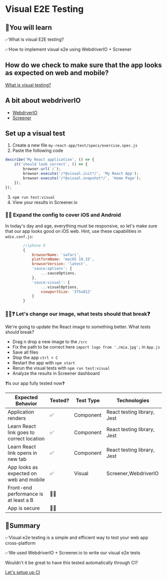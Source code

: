 # Visual E2E Testing

## 🧠You will learn

✅What is visual E2E testing? 

✅How to implement visual e2e using WebdriverIO + Screener

## How do we check to make sure that the app looks as expected on web and mobile?

[What is visual testing?](https://docs.google.com/presentation/d/13jYXXoKb36aFt1HLnNnAmsPqw9yaFhVrB4iFH_5_WkI/edit#slide=id.gcc181d5a54_0_284)

## A bit about webdriverIO

* [WebdrverIO](https://webdriver.io/)
* [Screener](https://screener.io/)

## Set up a visual test

1. Create a new file `my-react-app/test/specs/exercise.spec.js`
2. Paste the following code

```js
describe('My React application', () => {
    it('should look correct', () => {
        browser.url(`/`);
        browser.execute('/*@visual.init*/', 'My React App');
        browser.execute('/*@visual.snapshot*/', 'Home Page');
    });
});
```
3. `npm run test:visual`
4. View your results in Screener.io 

### 🏋️‍♀️ Expand the config to cover iOS and Android

In today's day and age, everything must be responsive, so let's make sure that our app looks good on iOS web.
Hint, use these capabilities in `wdio.conf.js`:

```js
        //iphone X
        {
            browserName: 'safari',
            platformName: 'macOS 10.15',
            browserVersion: 'latest',
            'sauce:options': {
                ...sauceOptions,
            },
            'sauce:visual': {
                ...visualOptions,
                viewportSize: '375x812'
            }
        }
```

### 🏋️‍♀️❓ Let's change our image, what tests should that break❓

We're going to update the React image to something better. What tests should break?

* Drag n drop a new image to the `/src`
* Fix the path to be correct here `import logo from './mia.jpg';` in `App.js`
* Save all files
* Stop the app `ctrl + C`
* Restart the app with `npm start`
* Rerun the visual tests with `npm run test:visual`
* Analyze the results in Screener dashboard

❓Is our app fully tested now❓

| Expected Behavior  | Tested? | Test Type  | Technologies  |
|---|---|---|---|
| Application renders  | ✅ | Component | React testing library, Jest |
| Learn React link goes to correct location | ✅ | Component | React testing library, Jest |
| Learn React link opens in new tab  | ✅ | Component | React testing library, Jest |
| App looks as expected on web and mobile  | ✅ | Visual  | Screener,WebdriverIO  |
| Front-end performance is at least a B  | 🙅‍♂️ |   |   |
| App is secure  | 🙅‍♂️ |   |   |

## 📝Summary

✅Visual e2e testing is a simple and efficient way to test your web app cross-platform

✅We used WebdriverIO + Screener.io to write our visual e2e tests

Wouldn't it be great to have this tested automatically through CI?

[Let's setup up CI](./CICD.md)